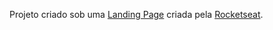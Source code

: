Projeto criado sob uma [Landing Page](https://www.figma.com/file/V06hoeUAdxuuV8VtrMAMEi/DevLinks-%E2%80%A2-Projeto-Discover-(Community)?type=design&node-id=10-620&mode=design&t=FQb5lfl8M6w63niq-0) criada pela [Rocketseat](https://rocketseat.com.br/).


